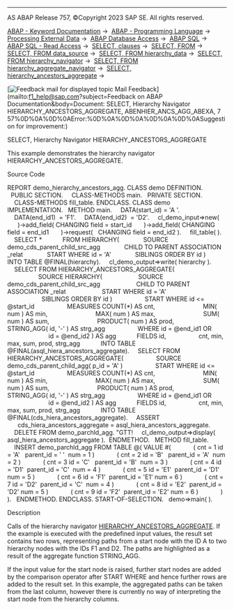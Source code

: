   

* * *

AS ABAP Release 757, ©Copyright 2023 SAP SE. All rights reserved.

[ABAP - Keyword Documentation](javascript:call_link\('abenabap.htm'\)) →  [ABAP - Programming Language](javascript:call_link\('abenabap_reference.htm'\)) →  [Processing External Data](javascript:call_link\('abenabap_language_external_data.htm'\)) →  [ABAP Database Access](javascript:call_link\('abendb_access.htm'\)) →  [ABAP SQL](javascript:call_link\('abenabap_sql.htm'\)) →  [ABAP SQL - Read Access](javascript:call_link\('abenabap_sql_reading.htm'\)) →  [SELECT, clauses](javascript:call_link\('abenselect_clauses.htm'\)) →  [SELECT, FROM](javascript:call_link\('abapfrom_clause.htm'\)) →  [SELECT, FROM data\_source](javascript:call_link\('abapselect_data_source.htm'\)) →  [SELECT, FROM hierarchy\_data](javascript:call_link\('abenselect_hierarchy_data.htm'\)) →  [SELECT, FROM hierarchy\_navigator](javascript:call_link\('abenselect_hierarchy_navigators.htm'\)) →  [SELECT, FROM hierarchy\_aggregate\_navigator](javascript:call_link\('abenselect_hierarchy_agg_navis.htm'\)) →  [SELECT, hierarchy\_ancestors\_aggregate](javascript:call_link\('abenselect_hierarchy_ancs_agg.htm'\)) → 

 [![](Mail.gif?object=Mail.gif&sap-language=EN "Feedback mail for displayed topic") Mail Feedback](mailto:f1_help@sap.com?subject=Feedback on ABAP Documentation&body=Document: SELECT, Hierarchy Navigator HIERARCHY_ANCESTORS_AGGREGATE, ABENHIER_ANCS_AGG_ABEXA, 7
57%0D%0A%0D%0AError:%0D%0A%0D%0A%0D%0A%0D%0ASuggestion for improvement:)

SELECT, Hierarchy Navigator HIERARCHY\_ANCESTORS\_AGGREGATE

This example demonstrates the hierarchy navigator HIERARCHY\_ANCESTORS\_AGGREGATE.

Source Code   

REPORT demo\_hierarchy\_ancestors\_agg.
CLASS demo DEFINITION.
  PUBLIC SECTION.
    CLASS-METHODS main.
  PRIVATE SECTION.
    CLASS-METHODS fill\_table.
ENDCLASS.
CLASS demo IMPLEMENTATION.
  METHOD main.
    DATA(start\_id) = 'A '.
    DATA(end\_id1)  = 'F1'.
    DATA(end\_id2)  = 'D2'.
    cl\_demo\_input=>new(
      )->add\_field( CHANGING field = start\_id
      )->add\_field( CHANGING field = end\_id1
      )->request(   CHANGING field = end\_id2 ).
    fill\_table( ).
    SELECT \*
           FROM HIERARCHY(
             SOURCE demo\_cds\_parent\_child\_src\_agg
             CHILD TO PARENT ASSOCIATION \_relat
             START WHERE id = 'A'
             SIBLINGS ORDER BY id )
           INTO TABLE @FINAL(hierarchy).
    cl\_demo\_output=>write( hierarchy ).
    SELECT FROM HIERARCHY\_ANCESTORS\_AGGREGATE(
                  SOURCE HIERARCHY(
                    SOURCE demo\_cds\_parent\_child\_src\_agg
                    CHILD TO PARENT ASSOCIATION \_relat
                    START WHERE id = 'A'
                    SIBLINGS ORDER BY id )
                  START WHERE id <= @start\_id
                  MEASURES COUNT(\*) AS cnt,
                           MIN( num ) AS min,
                           MAX( num ) AS max,
                           SUM( num ) AS sum,
                           PRODUCT( num ) AS prod,
                           STRING\_AGG( id, '-' ) AS strg\_agg
                  WHERE id = @end\_id1 OR
                        id = @end\_id2 ) AS agg
           FIELDS id,
                  cnt, min, max, sum, prod, strg\_agg
           INTO TABLE @FINAL(asql\_hiera\_ancestors\_aggregate).
    SELECT FROM HIERARCHY\_ANCESTORS\_AGGREGATE(
                  SOURCE demo\_cds\_parent\_child\_agg( p\_id = 'A' )
                  START WHERE id <= @start\_id
                  MEASURES COUNT(\*) AS cnt,
                           MIN( num ) AS min,
                           MAX( num ) AS max,
                           SUM( num ) AS sum,
                           PRODUCT( num ) AS prod,
                           STRING\_AGG( id, '-' ) AS strg\_agg
                  WHERE id = @end\_id1 OR
                        id = @end\_id2 ) AS agg
           FIELDS id,
                  cnt, min, max, sum, prod, strg\_agg
           INTO TABLE @FINAL(cds\_hiera\_ancestors\_aggregate).
    ASSERT
      cds\_hiera\_ancestors\_aggregate = asql\_hiera\_ancestors\_aggregate.
    DELETE FROM demo\_parchld\_agg. "GTT!
    cl\_demo\_output=>display( asql\_hiera\_ancestors\_aggregate ).  ENDMETHOD.
  METHOD fill\_table.
    INSERT demo\_parchld\_agg FROM TABLE @( VALUE #(
            ( cnt = 1 id = 'A'   parent\_id = ' '  num = 1 )
            ( cnt = 2 id = 'B'   parent\_id = 'A'  num = 2 )
            ( cnt = 3 id = 'C'   parent\_id = 'B'  num = 3 )
            ( cnt = 4 id = 'D1'  parent\_id = 'C'  num = 4 )
            ( cnt = 5 id = 'E1'  parent\_id = 'D1' num = 5 )
            ( cnt = 6 id = 'F1'  parent\_id = 'E1' num = 6 )
            ( cnt = 7 id = 'D2'  parent\_id = 'C'  num = 4 )
            ( cnt = 8 id = 'E2'  parent\_id = 'D2' num = 5 )
            ( cnt = 9 id = 'F2'  parent\_id = 'E2' num = 6 )
            ) ).
  ENDMETHOD.
ENDCLASS.
START-OF-SELECTION.
  demo=>main( ).

Description   

Calls of the hierarchy navigator [HIERARCHY\_ANCESTORS\_AGGREGATE](javascript:call_link\('abenselect_hierarchy_ancs_agg.htm'\)). If the example is executed with the predefined input values, the result set contains two rows, representing paths from a start node with the ID A to two hierarchy nodes with the IDs F1 and D2. The paths are highlighted as a result of the aggregate function STRING\_AGG.

If the input value for the start node is raised, further start nodes are added by the comparison operator after START WHERE and hence further rows are added to the result set. In this example, the aggregated paths can be taken from the last column, however there is currently no way of interpreting the start node from the hierarchy columns.